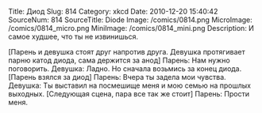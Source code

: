 Title: Диод 
Slug: 814 
Category: xkcd 
Date: 2010-12-20 15:40:42 
SourceNum: 814 
SourceTitle: Diode 
Image: /comics/0814.png 
MicroImage: /comics/0814_micro.png 
MiniImage: /comics/0814_mini.png 
Description: И самое худшее, что ты не извинишься. 

[Парень и девушка стоят друг напротив друга. Девушка протягивает парню катод диода, сама держится за анод]
Парень: Нам нужно поговорить.
Девушка: Ладно. Но сначала возьмись за конец диода.
[Парень взялся за диод]
Парень: Вчера ты задела мои чувства.
Девушка: Ты выставил на посмешище меня и мою семью на прошлых выходных.
[Следующая сцена, пара все так же стоит]
Парень: Прости меня.